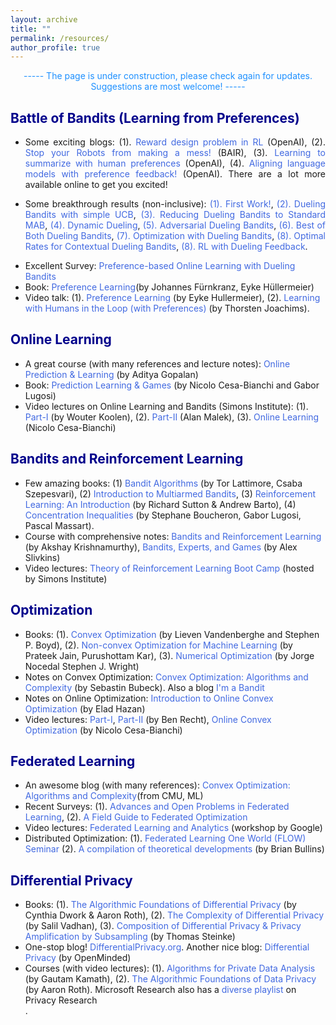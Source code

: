 ```yaml
---
layout: archive
title: ""
permalink: /resources/
author_profile: true
---
```


<html>
<head>
<style>
a:link {
  color: RoyalBlue;
  background-color: transparent;
  text-decoration: none;
}

a:visited {
  color: Purple;
  background-color: transparent;
  text-decoration: none;
}

a:hover {
  color: RoyalBlue;
  background-color: transparent;
  text-decoration: underline;
}

a:active {
  color: DarkRed;
  background-color: transparent;
  text-decoration: underline;
}
</style>  
</head>  
 
<body>  

<p style="text-align:center;"> <font color="#1E90FF">----- The page is under construction, please check again for updates. Suggestions are most welcome! ----- </font></p> 

<h2 style="color:DarkBlue;" vspace="-2px;">Battle of Bandits (Learning from Preferences)</h2>

<ul type="1">
<li><p align="justify" vspace = "-0px" width="200px">Some exciting blogs: 
  (1). <a href="https://openai.com/research/learning-from-human-preferences" LINK="red">Reward design problem in RL</a> (OpenAI),
  (2). <a href="https://bair.berkeley.edu/blog/2019/02/11/learning_preferences/" LINK="red">Stop your Robots from making a mess!</a> (BAIR),  
  (3). <a href="https://openai.com/research/learning-to-summarize-with-human-feedback" LINK="red">Learning to summarize with human preferences</a> (OpenAI),
  (4). <a href="https://openai.com/research/instruction-following" LINK="red">Aligning language models with preference feedback!</a> (OpenAI). 
  There are a lot more available online to get you excited!
</p></li>  
<li> <p align="justify" vspace = "-0px" width="200px"> Some breakthrough results (non-inclusive):
  <a href="https://www.cs.cornell.edu/people/tj/publications/yue_etal_09a.pdf" LINK="red">(1). First Work!</a>,
  <a href="https://proceedings.mlr.press/v32/zoghi14.html" LINK="red">(2). Dueling Bandits with simple UCB</a>,
  <a href="http://proceedings.mlr.press/v32/ailon14.pdf" LINK="red">(3). Reducing Dueling Bandits to Standard MAB</a>,
  <a href="https://arxiv.org/abs/2210.14322" LINK="red">(4). Dynamic Dueling</a>,
  <a href="https://arxiv.org/abs/2010.14563" LINK="red">(5). Adversarial Dueling Bandits</a>,
  <a href="https://proceedings.mlr.press/v162/saha22a.html" LINK="red">(6). Best of Both Dueling Bandits</a>,
  <a href="http://proceedings.mlr.press/v139/saha21b/saha21b.pdf" LINK="red">(7). Optimization with Dueling Bandits</a>,
  <a href="https://proceedings.mlr.press/v167/saha22a/saha22a.pdf" LINK="red">(8). Optimal Rates for Contextual Dueling Bandits</a>,
  <a href="https://proceedings.mlr.press/v206/saha23a/saha23a.pdf" LINK="red">(8). RL with Dueling Feedback</a>.</p>
</li>  
<li> Excellent Survey: <a href="https://arxiv.org/abs/1807.11398" LINK="red">Preference-based Online Learning with Dueling Bandits</a></li>
<li> Book: <a href="https://www.google.com/books/edition/Preference_Learning/nc3XcH9XSgYC?hl=en&gbpv=0" LINK="red">Preference Learning</a>(by Johannes Fürnkranz, Eyke Hüllermeier)</li>
<li> Video talk: (1). <a href="https://www.youtube.com/watch?v=tW9OuZ_-tYs" LINK="red">Preference Learning</a> (by Eyke Hullermeier), 
(2). <a href="Learning with Humans in the Loop" LINK="red">Learning with Humans in the Loop (with Preferences)</a> (by Thorsten Joachims).
</li>
  
</ul> 
  
<h2 style="color:DarkBlue;" vspace="-2px;">Online Learning</h2>

<ul type="1">
<li> A great course (with many references and lecture notes): <a href="https://ece.iisc.ac.in/~aditya/E1245_F15.html" LINK="red">Online Prediction & Learning</a> (by Aditya Gopalan) </li>
<li> Book: <a href="https://ece.iisc.ac.in/~aditya/E1245_F15.html" LINK="red">Prediction Learning & Games</a> (by Nicolo Cesa-Bianchi and Gabor Lugosi)</li>  
<li> Video lectures on Online Learning and Bandits (Simons Institute): 
  (1). <a href="https://www.youtube.com/watch?v=jDCIrDJ4MPQ&list=RDCMUCW1C2xOfXsIzPgjXyuhkw9g&start_radio=1&rv=jDCIrDJ4MPQ&t=32" LINK="red">Part-I</a> (by Wouter Koolen), 
  (2). <a href="https://www.youtube.com/watch?v=_A2XJuRXPHo" LINK="red">Part-II</a> (Alan Malek),
  (3). <a href="https://www.youtube.com/watch?v=C26gciixFHk" LINK="red">Online Learning</a> (Nicolo Cesa-Bianchi)
</li>  
</ul>  

<h2 style="color:DarkBlue;" vspace="-2px;">Bandits and Reinforcement Learning</h2>

<ul type="1">
<li> Few amazing books:  
(1) <a href="https://banditalgs.com/" LINK="red">Bandit Algorithms</a> (by Tor Lattimore, Csaba Szepesvari), 
(2) <a href="https://arxiv.org/abs/1904.07272" LINK="red">Introduction to Multiarmed Bandits</a>,   
(3) <a href="http://incompleteideas.net/book/the-book-2nd.html" LINK="red">Reinforcement Learning: An Introduction</a> (by Richard Sutton & Andrew Barto),
(4) <a href="https://academic.oup.com/book/26549" LINK="red">Concentration Inequalities</a> (by Stephane Boucheron, Gabor Lugosi, Pascal Massart).</li>
<li> Course with comprehensive notes: <a href="https://people.cs.umass.edu/~akshay/courses/coms6998-11/index.html" LINK="red">Bandits and Reinforcement Learning</a> (by Akshay Krishnamurthy), <a href="https://www.cs.umd.edu/~slivkins/CMSC858G-fall16/" LINK="red">Bandits, Experts, and Games</a> (by Alex Slivkins)</li>  
<li>Video lectures: <a href="https://www.youtube.com/playlist?list=PLgKuh-lKre11De4uxkLE8a88n0InyJxa-" LINK="red">Theory of Reinforcement Learning Boot Camp</a> (hosted by Simons Institute)</li>   
</ul>  

<h2 style="color:DarkBlue;" vspace="-2px;">Optimization</h2>

<ul type="1">
<li> Books: 
  (1). <a href="https://web.stanford.edu/~boyd/cvxbook/bv_cvxbook.pdf" LINK="red">Convex Optimization</a> (by Lieven Vandenberghe and Stephen P. Boyd),
  (2). <a href="https://www.nowpublishers.com/article/Details/MAL-058" LINK="red">Non-convex Optimization for Machine Learning </a> (by Prateek Jain, Purushottam Kar),
  (3). <a href="https://www.csie.ntu.edu.tw/~r97002/temp/num_optimization.pdf" LINK="red">Numerical Optimization</a> (by Jorge Nocedal Stephen J. Wright)
</li>  
<li> Notes on Convex Optimization: <a href="http://sbubeck.com/Bubeck15.pdf" LINK="red">Convex Optimization: Algorithms and Complexity</a> (by Sebastin Bubeck). Also a blog <a href="https://web.archive.org/web/20210123234450/https://blogs.princeton.edu/imabandit/" LINK="red">I'm a Bandit</a></li>
<li> Notes on Online Optimization: <a href="https://sites.google.com/view/intro-oco/" LINK="red">Introduction to
Online Convex Optimization</a> (by Elad Hazan)</li>  
<li>Video lectures: <a href="https://www.youtube.com/watch?v=6WeyTUnbwQQ" LINK="red">Part-I</a>, <a href="https://www.youtube.com/watch?v=6ZNLGTfbo7g" LINK="red">Part-II</a> (by Ben Recht), <a href="https://www.youtube.com/watch?v=WvxNGy-RLy4"red">Online Convex Optimization</a> (by Nicolo Cesa-Bianchi)</li>  
</ul>  

<h2 style="color:DarkBlue;" vspace="-2px;">Federated Learning</h2>

<ul type="1"> 
<li> An awesome blog (with many references): <a href="http://sbubeck.com/Bubeck15.pdf" LINK="red">Convex Optimization: Algorithms and Complexity</a>(from CMU, ML)</li>
<li> Recent Surveys: 
  (1). <a href="https://arxiv.org/pdf/1912.04977.pdf" LINK="red">Advances and Open Problems in Federated Learning</a>, 
  (2). <a href="https://arxiv.org/pdf/2107.06917.pdf" LINK="red">A Field Guide to Federated Optimization</a> </li>
<li> Video lectures: <a href="https://www.youtube.com/playlist?list=PLSIUOFhnxEiCJS8q6SYdc0944xlV_6Jbu" LINK="red">Federated Learning and Analytics</a> (workshop by Google)</li>  
<li> Distributed Optimization: (1). <a href="https://www.youtube.com/@federatedlearningoneworlds6443/featured" LINK="red">Federated Learning One World (FLOW) Seminar</a> (2). <a href="https://bbullins.github.io/CS_59200_DOM_syllabus.pdf" LINK="red">A compilation of theoretical developments</a> (by Brian Bullins)</li>  
</ul>

<h2 style="color:DarkBlue;" vspace="-2px;">Differential Privacy</h2>

<ul type="1">
<li> Books: (1). <a href="https://www.cis.upenn.edu/~aaroth/Papers/privacybook.pdf" LINK="red">The Algorithmic Foundations of Differential Privacy</a> (by Cynthia Dwork & Aaron Roth), (2). <a href="https://privacytools.seas.harvard.edu/files/privacytools/files/complexityprivacy_1.pdf" LINK="red">The Complexity of Differential Privacy</a> (by Salil Vadhan), (3). <a href="https://arxiv.org/pdf/2210.00597.pdf" LINK="red">Composition of Differential Privacy & Privacy Amplification by Subsampling</a> (by Thomas Steinke)</li>  
<li> One-stop blog! <a href="https://differentialprivacy.org/resources/" LINK="red">DifferentialPrivacy.org</a>. Another nice blog: <a href="https://blog.openmined.org/tag/differential-privacy/" LINK="red">Differential Privacy</a> (by OpenMinded)</li>  
<li> Courses (with video lectures): (1). <a href="http://www.gautamkamath.com/CS860-fa2020.html" LINK="red">Algorithms for Private Data Analysis</a> (by Gautam Kamath), (2). <a href="https://www.cis.upenn.edu/~aaroth/courses/privacyF11.html" LINK="red">The Algorithmic Foundations of Data Privacy
</a> (by Aaron Roth). Microsoft Research also has a <a href="https://www.youtube.com/playlist?list=PLD7HFcN7LXRd1nbS_AS6gwqWwENW855Wz" LINK="red">diverse playlist</a> on Privacy Research</li>.  
</ul>

</body>
</html>

